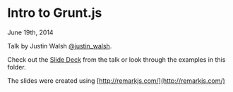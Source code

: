 # Intro to Grunt.js

June 19th, 2014

Talk by Justin Walsh [@justin_walsh](http://twitter.com/justin_walsh).

Check out the [Slide Deck](http://htmlpreview.github.io/?https://github.com/DakotaJS/presentations/blob/master/2014-06-19%20Justin%20Walsh%20-%20Intro%20to%20Grunt.js/slides.html) from the talk or look through the examples in this folder.

The slides were created using [http://remarkjs.com/](http://remarkjs.com/)